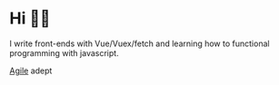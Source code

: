 # Hi 🐱‍🚀

I write front-ends with Vue/Vuex/fetch and learning how to functional programming with javascript.

[Agile](https://agilemanifesto.org/) adept
